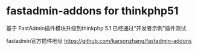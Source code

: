 # fastadmin-addons for thinkphp51

基于 FastAdmin插件模块升级到thinkphp 5.1
已经通过“开发者示例”插件测试

fastadmin官方插件地址 https://github.com/karsonzhang/fastadmin-addons